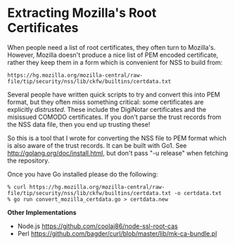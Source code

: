 Extracting Mozilla's Root Certificates
======================================

When people need a list of root certificates, they often turn to Mozilla's. However, Mozilla doesn't produce a nice list of PEM encoded certificate, rather they keep them in a form which is convenient for NSS to build from:

    https://hg.mozilla.org/mozilla-central/raw-file/tip/security/nss/lib/ckfw/builtins/certdata.txt

Several people have written quick scripts to try and convert this into PEM format, but they often miss something critical: some certificates are explicitly _distrusted_. These include the DigiNotar certificates and the misissued COMODO certificates. If you don't parse the trust records from the NSS data file, then you end up trusting these!

So this is a tool that I wrote for converting the NSS file to PEM format which is also aware of the trust records. It can be built with Go1. See http://golang.org/doc/install.html, but don't pass "-u release" when fetching the repository.

Once you have Go installed please do the following:

    % curl https://hg.mozilla.org/mozilla-central/raw-file/tip/security/nss/lib/ckfw/builtins/certdata.txt -o certdata.txt
    % go run convert_mozilla_certdata.go > certdata.new

**Other Implementations**

  * Node.js <https://github.com/coolaj86/node-ssl-root-cas>
  * Perl <https://github.com/bagder/curl/blob/master/lib/mk-ca-bundle.pl>
